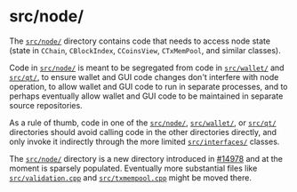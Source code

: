 # src/node/

The [`src/node/`](./) directory contains code that needs to access node state
(state in `CChain`, `CBlockIndex`, `CCoinsView`, `CTxMemPool`, and similar
classes).

Code in [`src/node/`](./) is meant to be segregated from code in
[`src/wallet/`](../wallet/) and [`src/qt/`](../qt/), to ensure wallet and GUI
code changes don't interfere with node operation, to allow wallet and GUI code
to run in separate processes, and to perhaps eventually allow wallet and GUI
code to be maintained in separate source repositories.

As a rule of thumb, code in one of the [`src/node/`](./),
[`src/wallet/`](../wallet/), or [`src/qt/`](../qt/) directories should avoid
calling code in the other directories directly, and only invoke it indirectly
through the more limited [`src/interfaces/`](../interfaces/) classes.

The [`src/node/`](./) directory is a new directory introduced in
[#14978](https://github.com/bitcoinreloaded/bitcoinreloaded/pull/14978) and at the moment is
sparsely populated. Eventually more substantial files like
[`src/validation.cpp`](../validation.cpp) and
[`src/txmempool.cpp`](../txmempool.cpp) might be moved there.
